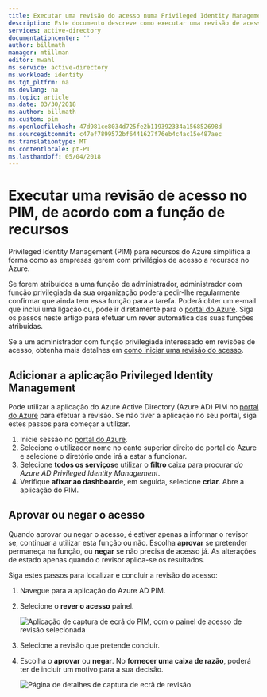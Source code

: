 ```yaml
---
title: Executar uma revisão do acesso numa Privileged Identity Management para recursos do Azure | Microsoft Docs
description: Este documento descreve como executar uma revisão de acesso no PIM para recursos do Azure, de acordo com a função de recursos.
services: active-directory
documentationcenter: ''
author: billmath
manager: mtillman
editor: mwahl
ms.service: active-directory
ms.workload: identity
ms.tgt_pltfrm: na
ms.devlang: na
ms.topic: article
ms.date: 03/30/2018
ms.author: billmath
ms.custom: pim
ms.openlocfilehash: 47d981ce8034d725fe2b119392334a156852698d
ms.sourcegitcommit: c47ef7899572bf6441627f76eb4c4ac15e487aec
ms.translationtype: MT
ms.contentlocale: pt-PT
ms.lasthandoff: 05/04/2018
---
```

# <a name="perform-an-access-review-in-pim-according-to-resource-role"></a>Executar uma revisão de acesso no PIM, de acordo com a função de recursos
Privileged Identity Management (PIM) para recursos do Azure simplifica a forma como as empresas gerem com privilégios de acesso a recursos no Azure. 

Se forem atribuídos a uma função de administrador, administrador com função privilegiada da sua organização poderá pedir-lhe regularmente confirmar que ainda tem essa função para a tarefa. Poderá obter um e-mail que inclui uma ligação ou, pode ir diretamente para o [portal do Azure](https://portal.azure.com). Siga os passos neste artigo para efetuar um rever automática das suas funções atribuídas.

Se a um administrador com função privilegiada interessado em revisões de acesso, obtenha mais detalhes em [como iniciar uma revisão do acesso](pim-resource-roles-start-access-review.md).

## <a name="add-the-privileged-identity-management-application"></a>Adicionar a aplicação Privileged Identity Management
Pode utilizar a aplicação do Azure Active Directory (Azure AD) PIM no [portal do Azure](https://portal.azure.com/) para efetuar a revisão. Se não tiver a aplicação no seu portal, siga estes passos para começar a utilizar.

1. Inicie sessão no [portal do Azure](https://portal.azure.com/).
2. Selecione o utilizador nome no canto superior direito do portal do Azure e selecione o diretório onde irá a estar a funcionar.
3. Selecione **todos os serviços**e utilizar o **filtro** caixa para procurar *do Azure AD Privileged Identity Management*.
4. Verifique **afixar ao dashboard**e, em seguida, selecione **criar**. Abre a aplicação do PIM.

## <a name="approve-or-deny-access"></a>Aprovar ou negar o acesso
Quando aprovar ou negar o acesso, é estiver apenas a informar o revisor se, continuar a utilizar esta função ou não. Escolha **aprovar** se pretender permaneça na função, ou **negar** se não precisa de acesso já. As alterações de estado apenas quando o revisor aplica-se os resultados.

Siga estes passos para localizar e concluir a revisão do acesso:
1. Navegue para a aplicação do Azure AD PIM.
2. Selecione o **rever o acesso** painel.

   ![Aplicação de captura de ecrã do PIM, com o painel de acesso de revisão selecionada](media/azure-pim-resource-rbac/rbac-access-review-complete.png)

3. Selecione a revisão que pretende concluir. 
4. Escolha o **aprovar** ou **negar**. No **fornecer uma caixa de razão**, poderá ter de incluir um motivo para a sua decisão.

   ![Página de detalhes de captura de ecrã de revisão](media/azure-pim-resource-rbac/rbac-access-review-choice.png)
